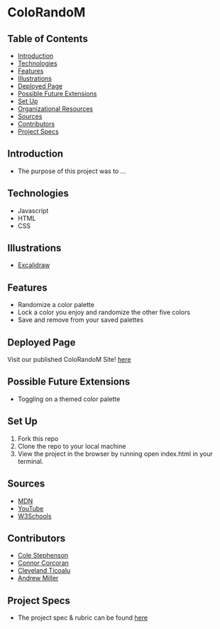 # ColoRandoM

## Table of Contents
  - [Introduction](#introduction)
  - [Technologies](#technologies)
  - [Features](#features)
  - [Illustrations](#illustrations)
  - [Deployed Page](#deployed-page)
  - [Possible Future Extensions](#possible-future-extensions)
  - [Set Up](#set-up)
  - [Organizational Resources](#organizational-resources)
  - [Sources](#sources)
  - [Contributors](#contributors)
  - [Project Specs](#project-specs)
## Introduction
  - The purpose of this project was to ...

## Technologies
  - Javascript
  - HTML
  - CSS

## Illustrations
- [Excalidraw](https://excalidraw.com/#json=KWBogIGS9G91EqNygciYB,IqJaZ6i1kzIMGtXIOMbyGQ)

## Features
- Randomize a color palette
- Lock a color you enjoy and randomize the other five colors
- Save and remove from your saved palettes

## Deployed Page
Visit our published ColoRandoM Site! [here](https:)

## Possible Future Extensions
  - Toggling on a themed color palette

## Set Up
1. Fork this repo
2. Clone the repo to your local machine
3. View the project in the browser by running open index.html in your terminal.
## Sources
  - [MDN](http://developer.mozilla.org/en-US/)
  - [YouTube](https://www.youtube.com/)
  - [W3Schools](https://www.w3schools.com/)

## Contributors
 - [Cole Stephenson](https://github.com/colestephenson1)
 - [Connor Corcoran](https://github.com/Connorcorc)
 - [Cleveland Ticoalu](https://github.com/cleveland231)
 - [Andrew Miller](https://github.com/andrewmiller45)

## Project Specs
  - The project spec & rubric can be found [here](https://frontend.turing.edu/projects/module-1/colorandom-v2.html)
